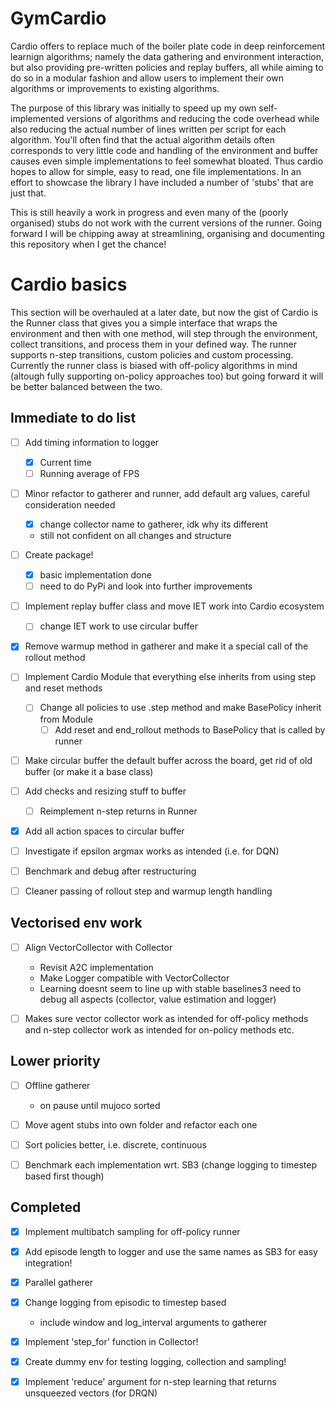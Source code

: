# GymCardio
Cardio offers to replace much of the boiler plate code in deep reinforcement learnign algorithms; namely the data gathering and environment interaction, but also providing pre-written policies and replay buffers, all while aiming to do so in a modular fashion and allow users to implement their own algorithms or improvements to existing algorithms.

The purpose of this library was initially to speed up my own self-implemented versions of algorithms and reducing the code overhead while also reducing the actual number of lines written per script for each algorithm. You'll often find that the actual algorithm details often corresponds to very little code and handling of the environment and buffer causes even simple implementations to feel somewhat bloated. Thus cardio hopes to allow for simple, easy to read, one file implementations. In an effort to showcase the library I have included a number of 'stubs' that are just that.

This is still heavily a work in progress and even many of the (poorly organised) stubs do not work with the current versions of the runner. Going forward I will be chipping away at streamlining, organising and documenting this repository when I get the chance!

# Cardio basics
This section will be overhauled at a later date, but now the gist of Cardio is the Runner class that gives you a simple interface that wraps the environment and then with one method, will step through the environment, collect transitions, and process them in your defined way. The runner supports n-step transitions, custom policies and custom processing. Currently the runner class is biased with off-policy algorithms in mind (altough fully supporting on-policy approaches too) but going forward it will be better balanced between the two.

## Immediate to do list
* [ ] Add timing information to logger
  * [x] Current time
  * [ ] Running average of FPS

* [ ] Minor refactor to gatherer and runner, add default arg values, careful consideration needed
  * [x] change collector name to gatherer, idk why its different
  * still not confident on all changes and structure

* [ ] Create package!
  * [x] basic implementation done
  * [ ] need to do PyPi and look into further improvements

* [ ] Implement replay buffer class and move IET work into Cardio ecosystem
  * [ ] change IET work to use circular buffer

* [x] Remove warmup method in gatherer and make it a special call of the rollout method

* [ ] Implement Cardio Module that everything else inherits from using step and reset methods
  * [ ] Change all policies to use .step method and make BasePolicy inherit from Module
    * [ ] Add reset and end_rollout methods to BasePolicy that is called by runner

* [ ] Make circular buffer the default buffer across the board, get rid of old buffer (or make it a base class)

* [ ] Add checks and resizing stuff to buffer
  * [ ] Reimplement n-step returns in Runner

* [x] Add all action spaces to circular buffer

* [ ] Investigate if epsilon argmax works as intended (i.e. for DQN)

* [ ] Benchmark and debug after restructuring

* [ ] Cleaner passing of rollout step and warmup length handling

## Vectorised env work
* [ ] Align VectorCollector with Collector
  * Revisit A2C implementation
  * Make Logger compatible with VectorCollector
  * Learning doesnt seem to line up with stable baselines3 need to debug all aspects (collector, value estimation and logger)

* [ ] Makes sure vector collector work as intended for off-policy methods and n-step collector work as intended for on-policy methods etc.

## Lower priority
* [ ] Offline gatherer
  * on pause until mujoco sorted

* [ ] Move agent stubs into own folder and refactor each one

* [ ] Sort policies better, i.e. discrete, continuous

* [ ] Benchmark each implementation wrt. SB3 (change logging to timestep based first though)
 
## Completed
* [x] Implement multibatch sampling for off-policy runner

* [x] Add episode length to logger and use the same names as SB3 for easy integration!

* [x] Parallel gatherer

* [x] Change logging from episodic to timestep based
  * include window and log_interval arguments to gatherer

* [x] Implement 'step_for' function in Collector!

* [x] Create dummy env for testing logging, collection and sampling!

* [x] Implement 'reduce' argument for n-step learning that returns unsqueezed vectors (for DRQN)